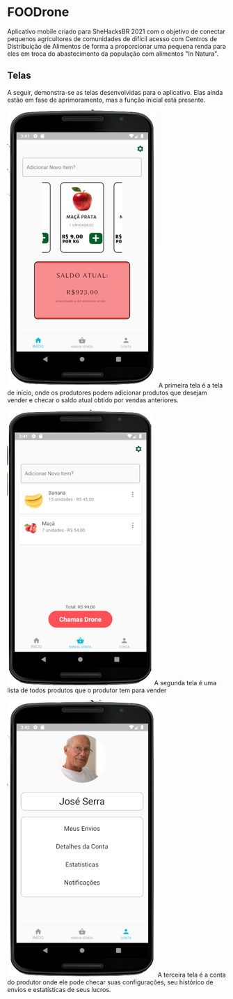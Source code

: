 # FOODrone

Aplicativo mobile criado para SheHacksBR 2021 com o objetivo de conectar pequenos agricultores de comunidades de difícil acesso com Centros de Distribuição de Alimentos de forma a proporcionar uma pequena renda para eles em troca do abastecimento da população com alimentos "In Natura".

## Telas

A seguir, demonstra-se as telas desenvolvidas para o aplicativo. Elas ainda estão em fase de aprimoramento, mas a função inicial está presente.

![picture](imagens/telainicio.png)
A primeira tela é a tela de início, onde os produtores podem adicionar produtos que desejam vender e checar o saldo atual obtido por vendas anteriores.

![picture](imagens/telaminhavenda.png)
A segunda tela é uma lista de todos produtos que o produtor tem para vender

![picture](imagens/telaminhaconta.png)
A terceira tela é a conta do produtor onde ele pode checar suas configurações, seu histórico de envios e estatísticas de seus lucros.



